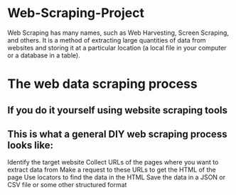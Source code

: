 # Web-Scraping-Project

 Web Scraping has many names, such as Web Harvesting, Screen Scraping, and others. It is a method of extracting large quantities of data from websites and storing it at a particular location (a local file in your computer or a database in a table). 

# The web data scraping process
## If you do it yourself using website scraping tools
## This is what a general DIY web scraping process looks like:

Identify the target website
Collect URLs of the pages where you want to extract data from
Make a request to these URLs to get the HTML of the page
Use locators to find the data in the HTML
Save the data in a JSON or CSV file or some other structured format

